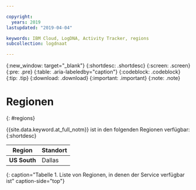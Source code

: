 ```yaml
---

copyright:
  years: 2019
lastupdated: "2019-04-04"

keywords: IBM Cloud, LogDNA, Activity Tracker, regions
subcollection: logdnaat

---
```


{:new_window: target="_blank"}
{:shortdesc: .shortdesc}
{:screen: .screen}
{:pre: .pre}
{:table: .aria-labeledby="caption"}
{:codeblock: .codeblock}
{:tip: .tip}
{:download: .download}
{:important: .important}
{:note: .note}

# Regionen
{: #regions}

{{site.data.keyword.at_full_notm}} ist in den folgenden Regionen verfügbar:
{:shortdesc}



| Region                | Standort  |
|-----------------------|-----------|
| **US South**          | Dallas    |
{: caption="Tabelle 1. Liste von Regionen, in denen der Service verfügbar ist" caption-side="top"} 



